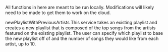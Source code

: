 All functions in here are meant to be run locally. Modifications will likely need to be made
to get them to work on the cloud.

newPlaylistWithPreviousArtists
	This service takes an existing playlist and creates a new playlist that is 
	composed of the top songs from the artists featured on the existing playlist.
	The user can specify which playlist to base the new playlist off of and the
	number of songs they would like from each artist, up to 10.